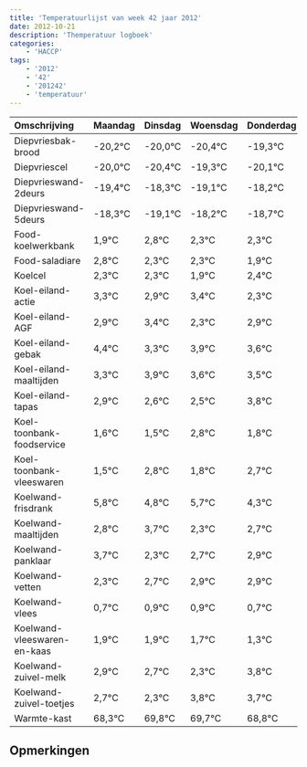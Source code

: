 ```yaml
---
title: 'Temperatuurlijst van week 42 jaar 2012'
date: 2012-10-21
description: 'Themperatuur logboek'
categories:
    - 'HACCP'
tags:
    - '2012'
    - '42'
    - '201242'
    - 'temperatuur'
---
```

|Omschrijving|Maandag|Dinsdag|Woensdag|Donderdag|Vrijdag|Zaterdag|Zondag|
|:---|:---|:---|:---|:---|:---|:---|:---|
|Diepvriesbak-brood|-20,2°C|-20,0°C|-20,4°C|-19,3°C|-20,1°C|-19,2°C|-19,7°C|
|Diepvriescel|-20,0°C|-20,4°C|-19,3°C|-20,1°C|-19,2°C|-19,7°C|-19,7°C|
|Diepvrieswand-2deurs|-19,4°C|-18,3°C|-19,1°C|-18,2°C|-18,7°C|-18,7°C|-19,1°C|
|Diepvrieswand-5deurs|-18,3°C|-19,1°C|-18,2°C|-18,7°C|-18,7°C|-19,1°C|-18,6°C|
|Food-koelwerkbank|1,9°C|2,8°C|2,3°C|2,3°C|1,9°C|2,4°C|1,3°C|
|Food-saladiare|2,8°C|2,3°C|2,3°C|1,9°C|2,4°C|1,3°C|1,9°C|
|Koelcel|2,3°C|2,3°C|1,9°C|2,4°C|1,3°C|1,9°C|1,6°C|
|Koel-eiland-actie|3,3°C|2,9°C|3,4°C|2,3°C|2,9°C|2,6°C|2,5°C|
|Koel-eiland-AGF|2,9°C|3,4°C|2,3°C|2,9°C|2,6°C|2,5°C|3,8°C|
|Koel-eiland-gebak|4,4°C|3,3°C|3,9°C|3,6°C|3,5°C|4,8°C|3,8°C|
|Koel-eiland-maaltijden|3,3°C|3,9°C|3,6°C|3,5°C|4,8°C|3,8°C|4,7°C|
|Koel-eiland-tapas|2,9°C|2,6°C|2,5°C|3,8°C|2,8°C|3,7°C|2,3°C|
|Koel-toonbank-foodservice|1,6°C|1,5°C|2,8°C|1,8°C|2,7°C|1,3°C|1,7°C|
|Koel-toonbank-vleeswaren|1,5°C|2,8°C|1,8°C|2,7°C|1,3°C|1,7°C|1,9°C|
|Koelwand-frisdrank|5,8°C|4,8°C|5,7°C|4,3°C|4,7°C|4,9°C|4,9°C|
|Koelwand-maaltijden|2,8°C|3,7°C|2,3°C|2,7°C|2,9°C|2,9°C|2,7°C|
|Koelwand-panklaar|3,7°C|2,3°C|2,7°C|2,9°C|2,9°C|2,7°C|2,3°C|
|Koelwand-vetten|2,3°C|2,7°C|2,9°C|2,9°C|2,7°C|2,3°C|3,8°C|
|Koelwand-vlees|0,7°C|0,9°C|0,9°C|0,7°C|0,3°C|1,8°C|1,7°C|
|Koelwand-vleeswaren-en-kaas|1,9°C|1,9°C|1,7°C|1,3°C|2,8°C|2,7°C|1,8°C|
|Koelwand-zuivel-melk|2,9°C|2,7°C|2,3°C|3,8°C|3,7°C|2,8°C|3,8°C|
|Koelwand-zuivel-toetjes|2,7°C|2,3°C|3,8°C|3,7°C|2,8°C|3,8°C|2,5°C|
|Warmte-kast|68,3°C|69,8°C|69,7°C|68,8°C|69,8°C|68,5°C|69,1°C|

## Opmerkingen


